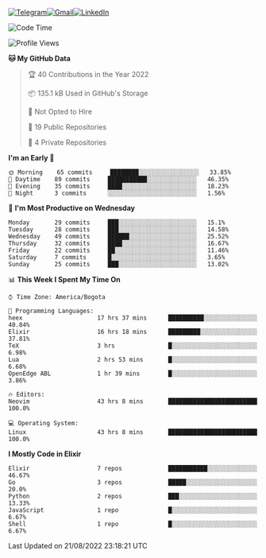 
[![Telegram](https://img.shields.io/badge/-TELEGRAM-2CA5E0?logo=telegram&logoColor=white)](https://t.me/jogeraca)[![Gmail](https://img.shields.io/badge/-GMAIL-D14836?logo=gmail&logoColor=white)](mailto:jogeraca@gmail.com)[![LinkedIn](https://img.shields.io/badge/-LINKEDIN-3177C6?logo=linkedin&logoColor=white)](https://www.linkedin.com/in/jogeraca)

<!--START_SECTION:waka-->
![Code Time](http://img.shields.io/badge/Code%20Time-0%20secs-blue)

![Profile Views](http://img.shields.io/badge/Profile%20Views-0-blue)

**🐱 My GitHub Data** 

> 🏆 40 Contributions in the Year 2022
 > 
> 📦 135.1 kB Used in GitHub's Storage 
 > 
> 🚫 Not Opted to Hire
 > 
> 📜 19 Public Repositories 
 > 
> 🔑 4 Private Repositories  
 > 
**I'm an Early 🐤** 

```text
🌞 Morning    65 commits     ████████░░░░░░░░░░░░░░░░░   33.85% 
🌆 Daytime    89 commits     ███████████░░░░░░░░░░░░░░   46.35% 
🌃 Evening    35 commits     ████░░░░░░░░░░░░░░░░░░░░░   18.23% 
🌙 Night      3 commits      ░░░░░░░░░░░░░░░░░░░░░░░░░   1.56%

```
📅 **I'm Most Productive on Wednesday** 

```text
Monday       29 commits     ███░░░░░░░░░░░░░░░░░░░░░░   15.1% 
Tuesday      28 commits     ███░░░░░░░░░░░░░░░░░░░░░░   14.58% 
Wednesday    49 commits     ██████░░░░░░░░░░░░░░░░░░░   25.52% 
Thursday     32 commits     ████░░░░░░░░░░░░░░░░░░░░░   16.67% 
Friday       22 commits     ██░░░░░░░░░░░░░░░░░░░░░░░   11.46% 
Saturday     7 commits      █░░░░░░░░░░░░░░░░░░░░░░░░   3.65% 
Sunday       25 commits     ███░░░░░░░░░░░░░░░░░░░░░░   13.02%

```


📊 **This Week I Spent My Time On** 

```text
⌚︎ Time Zone: America/Bogota

💬 Programming Languages: 
heex                     17 hrs 37 mins      ██████████░░░░░░░░░░░░░░░   40.84% 
Elixir                   16 hrs 18 mins      █████████░░░░░░░░░░░░░░░░   37.81% 
TeX                      3 hrs               █░░░░░░░░░░░░░░░░░░░░░░░░   6.98% 
Lua                      2 hrs 53 mins       █░░░░░░░░░░░░░░░░░░░░░░░░   6.68% 
OpenEdge ABL             1 hr 39 mins        █░░░░░░░░░░░░░░░░░░░░░░░░   3.86%

🔥 Editors: 
Neovim                   43 hrs 8 mins       █████████████████████████   100.0%

💻 Operating System: 
Linux                    43 hrs 8 mins       █████████████████████████   100.0%

```

**I Mostly Code in Elixir** 

```text
Elixir                   7 repos             ███████████░░░░░░░░░░░░░░   46.67% 
Go                       3 repos             █████░░░░░░░░░░░░░░░░░░░░   20.0% 
Python                   2 repos             ███░░░░░░░░░░░░░░░░░░░░░░   13.33% 
JavaScript               1 repo              █░░░░░░░░░░░░░░░░░░░░░░░░   6.67% 
Shell                    1 repo              █░░░░░░░░░░░░░░░░░░░░░░░░   6.67%

```



 Last Updated on 21/08/2022 23:18:21 UTC
<!--END_SECTION:waka-->
